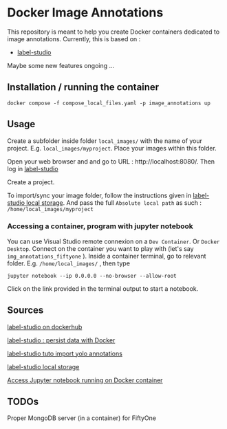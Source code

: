 # Docker Image Annotations

This repository is meant to help you create Docker containers dedicated to image annotations.
Currently, this is based on :
 * [label-studio](https://labelstud.io/)
 
 Maybe some new features ongoing ...

## Installation / running the container

```
docker compose -f compose_local_files.yaml -p image_annotations up
```

## Usage

Create a subfolder inside folder `local_images/` with the name of your project. E.g. `local_images/myproject`. Place your images within this folder.

Open your web browser and and go to URL : http://localhost:8080/.
Then log in [label-studio](https://labelstud.io/)

Create a project.

To import/sync your image folder, follow the instructions given in [label-studio local storage](https://labelstud.io/guide/storage.html#Set-up-connection-in-the-Label-Studio-UI-4). And pass the full `Absolute local path` as such : `/home/local_images/myproject`


### Accessing a container, program with jupyter notebook

You can use Visual Studio remote connexion on a `Dev Container`. Or `Docker Desktop`.
Connect on the container you want to play with (let's say `img_annotations_fiftyone` ).
Inside a container terminal, go to relevant folder. E.g. `/home/local_images/` , then type

```
jupyter notebook --ip 0.0.0.0 --no-browser --allow-root
```
Click on the link provided in the terminal output to start a notebook.



## Sources

[label-studio on dockerhub](https://hub.docker.com/r/heartexlabs/label-studio)

[label-studio : persist data with Docker](https://labelstud.io/guide/storedata#Persist-data-with-Docker)

[label-studio tuto import yolo annotations](https://labelstud.io/blog/tutorial-importing-local-yolo-pre-annotated-images-to-label-studio/)

[label-studio local storage](https://labelstud.io/guide/storage.html#Set-up-connection-in-the-Label-Studio-UI-4)

[Access Jupyter notebook running on Docker container](https://stackoverflow.com/questions/38830610/access-jupyter-notebook-running-on-docker-container)

## TODOs

Proper MongoDB server (in a container) for FiftyOne